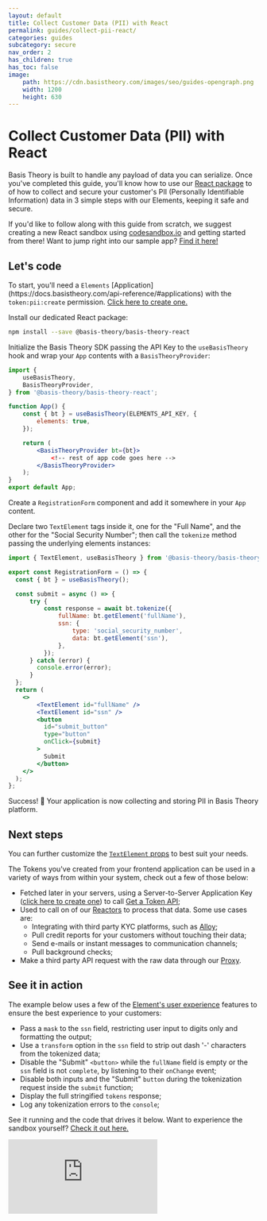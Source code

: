 ```yaml
---
layout: default
title: Collect Customer Data (PII) with React
permalink: guides/collect-pii-react/
categories: guides
subcategory: secure
nav_order: 2
has_children: true
has_toc: false
image:
    path: https://cdn.basistheory.com/images/seo/guides-opengraph.png
    width: 1200
    height: 630
---
```

# Collect Customer Data (PII) with React

Basis Theory is built to handle any payload of data you can serialize. Once you've completed this guide, you'll know how to use our [React package](https://www.npmjs.com/package/@basis-theory/basis-theory-react) to of how to collect and secure your customer's PII (Personally Identifiable Information) data in 3 simple steps with our Elements, keeping it safe and secure.

If you'd like to follow along with this guide from scratch, we suggest creating a new React sandbox using <a href="http://codesandbox.io/">codesandbox.io</a> and getting started from there! Want to jump right into our sample app? <a href="https://codesandbox.io/s/github/Basis-Theory/basis-theory-js-examples/tree/master/collect-pii-with-elements-react">Find it here!</a>

## Let's code

<span class="base-alert warning">
  <span>
    To start, you'll need a <code>Elements</code> [Application](https://docs.basistheory.com/api-reference/#applications) with the <code>token:pii:create</code> permission. <a href="https://portal.basistheory.com/applications/create?permissions=token%3Apii%3Acreate&type=elements&name=PII+Collector" target="_blank">Click here to create one.</a>
  </span>
</span>

Install our dedicated React package:

```bash
npm install --save @basis-theory/basis-theory-react
```

Initialize the Basis Theory SDK passing the API Key to the `useBasisTheory` hook and wrap your `App` contents with a `BasisTheoryProvider`:

```jsx
import {
    useBasisTheory,
    BasisTheoryProvider,
} from '@basis-theory/basis-theory-react';

function App() {
    const { bt } = useBasisTheory(ELEMENTS_API_KEY, {
        elements: true,
    });

    return (
        <BasisTheoryProvider bt={bt}>
            <!-- rest of app code goes here -->
        </BasisTheoryProvider>
    );
}
export default App;
```

Create a `RegistrationForm` component and add it somewhere in your `App` content.

Declare two `TextElement` tags inside it, one for the "Full Name", and the other for the "Social Security Number"; then call the `tokenize` method passing the underlying elements instances:


```jsx
import { TextElement, useBasisTheory } from '@basis-theory/basis-theory-react';

export const RegistrationForm = () => {
  const { bt } = useBasisTheory();

  const submit = async () => {
      try {
          const response = await bt.tokenize({
              fullName: bt.getElement('fullName'),
              ssn: {
                  type: 'social_security_number',
                  data: bt.getElement('ssn'),
              },
          });
      } catch (error) {
        console.error(error);
      }
  };
  return (
    <>
        <TextElement id="fullName" />
        <TextElement id="ssn" />
        <button
          id="submit_button"
          type="button"
          onClick={submit}
        >
          Submit
        </button>
    </>
  );
};
```

Success! 🎉 Your application is now collecting and storing PII in Basis Theory platform.

## Next steps

You can further customize the [`TextElement` props](https://docs.basistheory.com/elements/#textelement) to best suit your needs.

The Tokens you've created from your frontend application can be used in a variety of ways from within your system, check out a few of those below:
- Fetched later in your servers, using a Server-to-Server Application Key (<a href="https://portal.basistheory.com/applications/create?type=server_to_server&permissions=token%3Apii%3Aread%3Ahigh&name=PII+Retriever" target="_blank">click here to create one</a>) to call [Get a Token API](https://docs.basistheory.com/api-reference/#tokens-get-a-token);
- Used to call on of our [Reactors](https://docs.basistheory.com/api-reference/#reactors) to process that data. Some use cases are:
    - Integrating with third party KYC platforms, such as [Alloy](https://www.alloy.com);
    - Pull credit reports for your customers without touching their data;
    - Send e-mails or instant messages to communication channels;
    - Pull background checks;
- Make a third party API request with the raw data through our [Proxy](https://docs.basistheory.com/api-reference/#proxy).

## See it in action

The example below uses a few of the [Element's user experience](https://docs.basistheory.com/elements/#introduction) features to ensure the best experience to your customers:
- Pass a `mask` to the `ssn` field, restricting user input to digits only and formatting the output;
- Use a `transform` option in the `ssn` field to strip out dash '-' characters from the tokenized data;
- Disable the "Submit" `<button>` while the `fullName` field is empty or the `ssn` field is not `complete`, by listening to their `onChange` event;
- Disable both inputs and the "Submit" `button` during the tokenization request inside the `submit` function;
- Display the full stringified `tokens` response;
- Log any tokenization errors to the `console`;

See it running and the code that drives it below. Want to experience the sandbox yourself? [Check it out here.](https://codesandbox.io/s/github/Basis-Theory/basis-theory-js-examples/tree/master/collect-pii-with-elements-react)

<div class="iframe-container">
  <iframe src="https://codesandbox.io/embed/github/Basis-Theory/basis-theory-js-examples/tree/master/collect-pii-with-elements-react?fontsize=14&hidenavigation=1&theme=dark&module=/src/RegistrationForm.tsx,/src/App.tsx" class="iframe-code" allowfullscreen="" frameborder="0"></iframe>
</div>